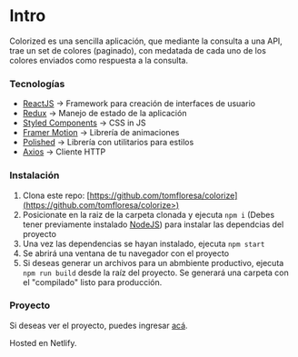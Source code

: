# Intro

Colorized es una sencilla aplicación, que mediante la consulta a una API, trae un set de colores (paginado), con medatada de cada uno de los colores enviados como respuesta a la consulta.

### Tecnologías

- [ReactJS](https://reactjs.org/) -> Framework para creación de interfaces de usuario
- [Redux](https://redux.js.org/) -> Manejo de estado de la aplicación
- [Styled Components](https://styled-components.com/) -> CSS in JS
- [Framer Motion](https://www.framer.com/motion/) -> Librería de animaciones
- [Polished](https://polished.js.org/) -> Librería con utilitarios para estilos
- [Axios](https://github.com/axios/axios) -> Cliente HTTP

### Instalación

1. Clona este repo: [https://github.com/tomfloresa/colorize](https://github.com/tomfloresa/colorize>)
2. Posicionate en la raiz de la carpeta clonada y ejecuta `npm i` (Debes tener previamente instalado [NodeJS](https://nodejs.org/en/)) para instalar las dependcias del proyecto
3. Una vez las dependencias se hayan instalado, ejecuta `npm start`
4. Se abrirá una ventana de tu navegador con el proyecto
5. Si deseas generar un archivos para un abmbiente productivo, ejecuta `npm run build` desde la raíz del proyecto. Se generará una carpeta con el "compilado" listo para producción.

### Proyecto

Si deseas ver el proyecto, puedes ingresar [acá](https://admiring-hawking-77ad07.netlify.app/).

Hosted en Netlify.
